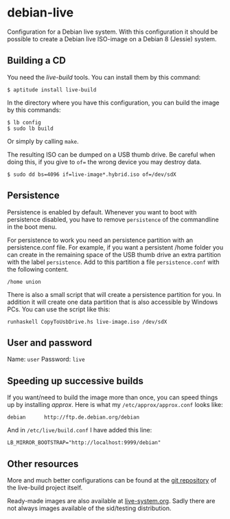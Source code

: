 debian-live
===========

Configuration for a Debian live system. With this configuration it should be
possible to create a Debian live ISO-image on a Debian 8 (Jessie)
system.

Building a CD
-------------

You need the *live-build* tools. You can install them by this command:
```
$ aptitude install live-build
```

In the directory where you have this configuration, you can build the image by
this commands:
```
$ lb config
$ sudo lb build
```

Or simply by calling `make`.

The resulting ISO can be dumped on a USB thumb drive. Be careful when doing this,
if you give to `of=` the wrong device you may destroy data.
```
$ sudo dd bs=4096 if=live-image*.hybrid.iso of=/dev/sdX
```

Persistence
-----------

Persistence is enabled by default. Whenever you want to boot with persistence
disabled, you have to remove `persistence` of the commandline in the boot
menu.

For persistence to work you need an persistence partition with an
persistence.conf file. For example, if you want a persistent /home folder you
can create in the remaining space of the USB thumb drive an extra partition
with the label `persistence`. Add to this partition a file `persistence.conf`
with the following content.
```
/home union
```
There is also a small script that will create a persistence partition for you. In addition it will create one data partition that is also accessible by Windows PCs. You can use the script like this:
```
runhaskell CopyToUsbDrive.hs live-image.iso /dev/sdX
```

User and password
-----------------

Name: `user`
Password: `live`

Speeding up successive builds
-----------------------------

If you want/need to build the image more than once, you can speed things up by installing *approx*. Here is what my `/etc/approx/approx.conf` looks like:
```
debian		http://ftp.de.debian.org/debian
```
And in `/etc/live/build.conf` I have added this line:
```
LB_MIRROR_BOOTSTRAP="http://localhost:9999/debian"
```

Other resources
---------------

More and much better configurations can be found at the [git
repository](http://live-systems.org/gitweb/?p=live-images.git) of the
live-build project itself.

Ready-made images are also available at [live-system.org](http://live-systems.org/cdimage/).
Sadly there are not always images available of the sid/testing distribution.
